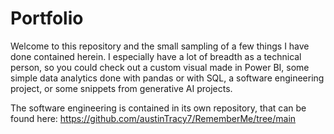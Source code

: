 # Portfolio

Welcome to this repository and the small sampling of a few things I have done contained herein. I especially have a lot of breadth as a technical person, so you could check out a custom visual made in Power BI, some simple data analytics done with pandas or with SQL, a software engineering project, or some snippets from generative AI projects.

The software engineering is contained in its own repository, that can be found here:
https://github.com/austinTracy7/RememberMe/tree/main
